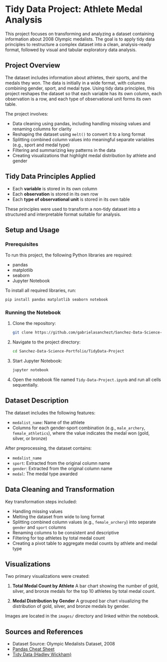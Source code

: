 # Tidy Data Project: Athlete Medal Analysis

This project focuses on transforming and analyzing a dataset containing information about 2008 Olympic medalists. The goal is to apply tidy data principles to restructure a complex dataset into a clean, analysis-ready format, followed by visual and tabular exploratory data analysis.

## Project Overview

The dataset includes information about athletes, their sports, and the medals they won. The data is initially in a wide format, with columns combining gender, sport, and medal type. Using tidy data principles, this project reshapes the dataset so that each variable has its own column, each observation is a row, and each type of observational unit forms its own table.

The project involves:

* Data cleaning using pandas, including handling missing values and renaming columns for clarity
* Reshaping the dataset using `melt()` to convert it to a long format
* Splitting combined column values into meaningful separate variables (e.g., sport and medal type)
* Filtering and summarizing key patterns in the data
* Creating visualizations that highlight medal distribution by athlete and gender

## Tidy Data Principles Applied

* Each **variable** is stored in its own column
* Each **observation** is stored in its own row
* Each **type of observational unit** is stored in its own table

These principles were used to transform a non-tidy dataset into a structured and interpretable format suitable for analysis.

## Setup and Usage

### Prerequisites

To run this project, the following Python libraries are required:

* pandas
* matplotlib
* seaborn
* Jupyter Notebook

To install all required libraries, run:

```bash
pip install pandas matplotlib seaborn notebook
```

### Running the Notebook

1. Clone the repository:

   ```bash
   git clone https://github.com/gabrielasanchezt/Sanchez-Data-Science-Portfolio.git
   ```

2. Navigate to the project directory:

   ```bash
   cd Sanchez-Data-Science-Portfolio/TidyData-Project
   ```

3. Start Jupyter Notebook:

   ```bash
   jupyter notebook
   ```

4. Open the notebook file named `Tidy-Data-Project.ipynb` and run all cells sequentially.

## Dataset Description

The dataset includes the following features:

* `medalist_name`: Name of the athlete
* Columns for each gender-sport combination (e.g., `male_archery`, `female_athletics`), where the value indicates the medal won (gold, silver, or bronze)

After preprocessing, the dataset contains:

* `medalist_name`
* `sport`: Extracted from the original column name
* `gender`: Extracted from the original column name
* `medal`: The medal type awarded

## Data Cleaning and Transformation

Key transformation steps included:

* Handling missing values
* Melting the dataset from wide to long format
* Splitting combined column values (e.g., `female_archery`) into separate `gender` and `sport` columns
* Renaming columns to be consistent and descriptive
* Filtering for top athletes by total medal count
* Creating a pivot table to aggregate medal counts by athlete and medal type

## Visualizations

Two primary visualizations were created:

1. **Total Medal Count by Athlete**
   A bar chart showing the number of gold, silver, and bronze medals for the top 10 athletes by total medal count.

2. **Medal Distribution by Gender**
   A grouped bar chart visualizing the distribution of gold, silver, and bronze medals by gender.

Images are located in the `images/` directory and linked within the notebook.

## Sources and References

* Dataset Source: Olympic Medalists Dataset, 2008
* [Pandas Cheat Sheet](https://pandas.pydata.org/Pandas_Cheat_Sheet.pdf)
* [Tidy Data (Hadley Wickham)](https://vita.had.co.nz/papers/tidy-data.pdf)

